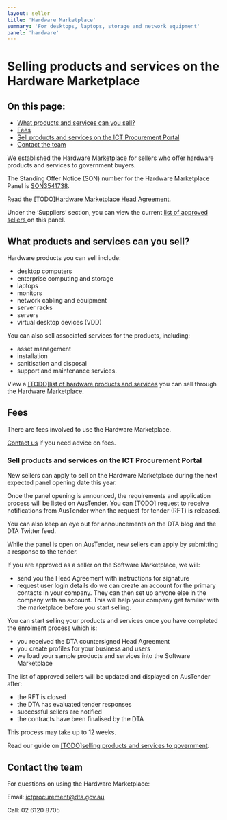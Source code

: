 ```yaml
---
layout: seller
title: 'Hardware Marketplace'
summary: 'For desktops, laptops, storage and network equipment'
panel: 'hardware'
---
```


# Selling products and services on the Hardware Marketplace

<nav class="au-inpage-nav-links" aria-label="in page navigation">
  <h2 class="au-inpage-nav-links__heading">On this page:</h2>
  <ul class="au-link-list">
    <li><a href="#what-can-you-sell">What products and services can you sell?</a></li>
    <li><a href="#fees">Fees</a></li>
    <li><a href="#sell-products-and-services-on-the-ict-procurement-portal">Sell products and services on the ICT Procurement Portal</a></li>
    <li><a href="#contact-the-team">Contact the team</a></li>
  </ul>
</nav>

We established the Hardware Marketplace for sellers who offer hardware products and services to government buyers.

The Standing Offer Notice (SON) number for the Hardware Marketplace Panel is <a href="https://www.tenders.gov.au/Son/Show/61f30dd8-c7e2-ec94-2a86-c3adf5775795" target="_blank" rel="external noreferrer">SON3541738</a>.

Read the [[TODO]Hardware Marketplace Head Agreement](#).

Under the ‘Suppliers’ section, you can view the current <a href="https://www.tenders.gov.au/Son/Show/61f30dd8-c7e2-ec94-2a86-c3adf5775795" target="_blank" rel="external noreferrer">list of approved sellers </a>on this panel.

## <span name="what-can-you-sell">What products and services can you sell?</span>

Hardware products you can sell include:

- desktop computers
- enterprise computing and storage
- laptops
- monitors
- network cabling and equipment
- server racks
- servers
- virtual desktop devices (VDD)

You can also sell associated services for the products, including:

- asset management
- installation
- sanitisation and disposal
- support and maintenance services.

View a [[TODO]list of hardware products and services](#) you can sell through the Hardware Marketplace.

## <span name="fees">Fees</span>

There are fees involved to use the Hardware Marketplace.

[Contact us](#contact-the-team) if you need advice on fees.

### <span name="sell-products-and-services-on-the-ict-procurement-portal">Sell products and services on the ICT Procurement Portal</span>

New sellers can apply to sell on the Hardware Marketplace during the next expected panel opening date this year.

Once the panel opening is announced, the requirements and application process will be listed on AusTender. You can [TODO] request to receive notifications from AusTender when the request for tender (RFT) is released.

You can also keep an eye out for announcements on the DTA blog and the DTA Twitter feed.

While the panel is open on AusTender, new sellers can apply by submitting a response to the tender.

If you are approved as a seller on the Software Marketplace, we will:

- send you the Head Agreement with instructions for signature
- request user login details do we can create an account for the primary contacts in your company. They can then set up anyone else in the company with an account. This will help your company get familiar with the marketplace before you start selling.

You can start selling your products and services once you have completed the enrolment process which is:

- you received the DTA countersigned Head Agreement
- you create profiles for your business and users
- we load your sample products and services into the Software Marketplace

The list of approved sellers will be updated and displayed on AusTender after:

- the RFT is closed
- the DTA has evaluated tender responses
- successful sellers are notified
- the contracts have been finalised by the DTA

This process may take up to 12 weeks.

Read our guide on [[TODO]selling products and services to government](#).

## <span name="contact-the-team">Contact the team</span>

For questions on using the Hardware Marketplace:

Email: [ictprocurement@dta.gov.au](mailto:ictprocurement@dta.gov.au)

Call: 02 6120 8705

